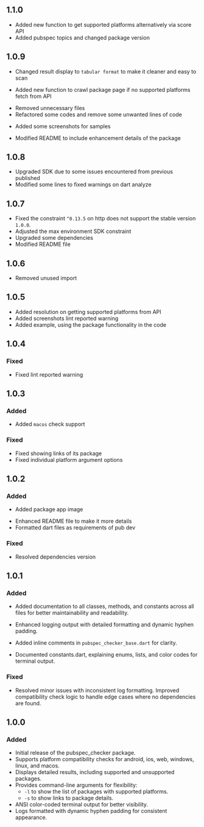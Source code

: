 ## 1.1.0

+ Added new function to get supported platforms alternatively via score API
+ Added pubspec topics and changed package version

## 1.0.9

* Changed result display to `tabular format` to make it cleaner and easy to scan
+ Added new function to crawl package page if no supported platforms fetch from API
- Removed unnecessary files
- Refactored some codes and remove some unwanted lines of code
+ Added some screenshots for samples
* Modified README to include enhancement details of the package


## 1.0.8

* Upgraded SDK due to some issues encountered from previous published
* Modified some lines to fixed warnings on dart analyze

## 1.0.7
* Fixed the constraint `^0.13.5` on http does not support the stable version `1.0.0`.
* Adjusted the max environment SDK constraint
* Upgraded some dependencies
* Modified README file

## 1.0.6
* Removed unused import

## 1.0.5
* Added resolution on getting supported platforms from API
* Added screenshots lint reported warning
* Added example, using the package functionality in the code

## 1.0.4
### Fixed
* Fixed lint reported warning

## 1.0.3
### Added
+ Added `macos` check support
### Fixed
* Fixed showing links of its package
* Fixed individual platform argument options

## 1.0.2
### Added
+ Added package app image
* Enhanced README file to make it more details
* Formatted dart files as requirements of pub dev
### Fixed
* Resolved dependencies version

## 1.0.1
### Added
+ Added documentation to all classes, methods, and constants across all files for better maintainability and readability.
* Enhanced logging output with detailed formatting and dynamic hyphen padding.
+ Added inline comments in `pubspec_checker_base.dart` for clarity.
* Documented constants.dart, explaining enums, lists, and color codes for terminal output.
### Fixed
* Resolved minor issues with inconsistent log formatting.
Improved compatibility check logic to handle edge cases where no dependencies are found.

## 1.0.0
### Added
+ Initial release of the pubspec_checker package.
+ Supports platform compatibility checks for android, ios, web, windows, linux, and macos.
+ Displays detailed results, including supported and unsupported packages.
+ Provides command-line arguments for flexibility:
    - `-l` to show the list of packages with supported platforms.
    - `-s` to show links to package details.
+ ANSI color-coded terminal output for better visibility.
+ Logs formatted with dynamic hyphen padding for consistent appearance.
